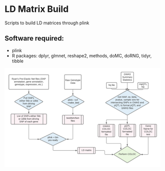 # LD Matrix Build
Scripts to build LD matrices through plink 

## Software required:
- plink
- R packages: dplyr, glmnet, reshape2, methods, doMC, doRNG, tidyr, tibble

![COLOC Flowchart](https://github.com/egeoffroy/LD_matrix_build/blob/main/COLOC%20v2%20flowchart.png)
